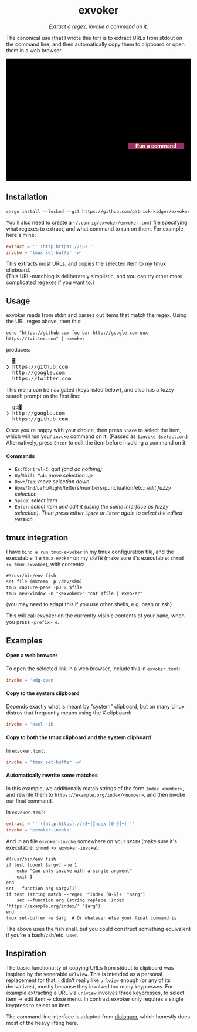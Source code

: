 <h1 align="center">exvoker</h1>
<p align="center"><em>Extract a regex, invoke a command on it.</em></p>

The canonical use (that I wrote this for) is to extract URLs from stdout on the command line, and then automatically copy them to clipboard or open them in a web browser.

<div align="center"><img width=600 src="./imgs/exvoker.gif"></div>

## Installation

```
cargo install --locked --git https://github.com/patrick-kidger/exvoker
```

You'll also need to create a `~/.config/exvoker/exvoker.toml` file specifying what regexes to extract, and what command to run on them. For example, here's mine:
```toml
extract = '''(http|https)://\S+'''
invoke = 'tmux set-buffer -w'
```
This extracts most URLs, and copies the selected item to my tmux clipboard.  
(This URL-matching is deliberately simplistic, and you can try other more complicated regexes if you want to.)

## Usage

exvoker reads from stdin and parses out items that match the regex. Using the URL regex above, then this:
```
echo "https://github.com foo bar http://google.com qux https://twitter.com" | exvoker
```

produces:
<pre>
  ▓
❯ https://github.com
  http://google.com
  https://twitter.com
</pre>

This menu can be navigated (keys listed below), and also has a fuzzy search prompt on the first line:
<pre>
  go▓
❯ http://<b>go</b>ogle.com
  https://<b>g</b>ithub.c<b>o</b>m
</pre>

Once you're happy with your choice, then press `Space` to select the item, which will run your `invoke` command on it. (Passed as `$invoke $selection`.)  
Alternatively, press `Enter` to edit the item before invoking a command on it.

#### Commands

- `Esc`/`Control-C`: _quit (and do nothing)_
- `Up`/`Shift-Tab`: _move selection up_
- `Down`/`Tab`: _move selection down_
- `Home`/`End`/`Left`/`Right`/letters/numbers/punctuation/etc.: _edit fuzzy selection_
- `Space`: _select item_
- `Enter`: _select item and edit it (using the same interface as fuzzy selection). Then press either `Space` or `Enter` again to select the edited version._

## tmux integration

I have `bind e run tmux-exvoker` in my tmux configuration file, and the executable file `tmux-evoker` on my `$PATH` (make sure it's executable: `chmod +x tmux-exvoker`), with contents:
```fish
#!/usr/bin/env fish
set file (mktemp -p /dev/shm)
tmux capture-pane -pJ > $file
tmux new-window -n "<exvoker>" "cat $file | exvoker"
```
(you may need to adapt this if you use other shells, e.g. bash or zsh)

This will call exvoker on the currently-visible contents of your pane, when you press `<prefix> e`.

## Examples

#### Open a web browser

To open the selected link in a web browser, include this in `exvoker.toml`:
```toml
invoke = 'xdg-open'
```

#### Copy to the system clipboard

Depends exactly what is meant by "system" clipboard, but on many Linux distros that frequently means using the X clipboard:
```toml
invoke = 'xsel -ib'
```

#### Copy to both the tmux clipboard and the system clipboard

In `exvoker.toml`:
```toml
invoke = 'tmux set-buffer -w'
```

#### Automatically rewrite some matches

In this example, we additionally match strings of the form `Index <number>`, and rewrite them to `https://example.org/index/<number>`, and then invoke our final command.

In `exvoker.toml`:
```toml
extract = '''((http|https)://\S+|Index [0-9]+)'''
invoke = 'exvoker-invoke'
```

And in an file `exvoker-invoke` somewhere on your `$PATH` (make sure it's executable: `chmod +x exvoker-invoke`):
```fish
#!/usr/bin/env fish
if test (count $argv) -ne 1
    echo "Can only invoke with a single argment"
    exit 1
end
set --function arg $argv[1]
if test (string match --regex '^Index [0-9]+' "$arg")
    set --function arg (string replace 'Index ' 'https://example.org/index/' "$arg")
end
tmux set-buffer -w $arg  # Or whatever else your final command is
```
The above uses the fish shell, but you could construct something equivalent if you're a bash/zsh/etc. user.

## Inspiration

The basic functionality of copying URLs from stdout to clipboard was inspired by the venerable `urlview`. This is intended as a personal replacement for that. I didn't really like `urlview` enough (or any of its derivatives), mostly because they involved too many keypresses. For example extracting a URL via `urlview` involves three keypresses, to select item -> edit item -> close menu. In contrast exvoker only requires a single keypress to select an item.

The command line interface is adapted from [dialoguer](https://github.com/console-rs/dialoguer), which honestly does most of the heavy lifting here.
